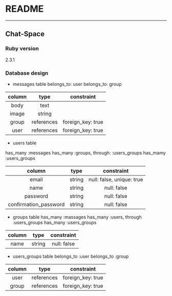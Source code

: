 # README
---
## Chat-Space

### Ruby version
2.3.1

### Database design

* messages table
belongs_to: user
belongs_to: group

|column   |type      |constraint       |
|:-------:|:--------:|:---------------:|
|body     |text      |                 |
|image    |string    |                 |
|group    |references|foreign_key: true|
|user     |references|foreign_key: true|

* users table

has_many :messages
has_many :groups, through: :users_groups
has_mamy :users_groups

|column               |type  |constraint               |
|:-------------------:|:----:|:-----------------------:|
|email                |string|null: false, unique: true|
|name                 |string|null: false              |
|password             |string|null: false              |
|confirmation_password|string|null: false              |


* groups table
has_many :massages
has_many :users, through :users_groups
has_many :users_groups

|column|type  |constraint |
|:----:|:----:|:---------:|
|name  |string|null: false|

* users_groups table
belongs_to :user
belongs_to :group

|column  |type      |constraint       |
|:------:|:--------:|:---------------:|
|user    |references|foreign_key: true|
|group   |references|foreign_key: true|

